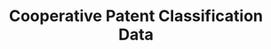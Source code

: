 ---
bigquery: https://console.cloud.google.com/bigquery?p=patents-public-data&d=cpc&page=dataset
citation: '“Cooperative Patent Classification” by the EPO and USPTO, for public use. '
contributors: EPO, USPTO
cost: None
description: Cooperative Patent Classification Data contains the scheme and definitions
  of the Cooperative Patent Classification system for classifying patent documents.
  The CPC is the result of a partnership between the EPO and the USPTO in their joint
  effort to develop a common, internationally compatible classification system for
  technical documents, in particular patent publications, which will be used by both
  offices in the patent granting process
documentation: https://www.cooperativepatentclassification.org/cpcSchemeAndDefinitions
last_edit: 04/07/2022, 02:48:56
location: https://www.cooperativepatentclassification.org/index
maintained_by: USPTO, EPO
schema_fields:
- titlePart
- residual_references
- informative_references
- parents
- titleFull
- limitingReferences
- child_groups
- date_revised
- children
- symbol
- limiting_references
- ipc_concordant
- application_references
- status
- glossary
- breakdownCode
- ipcConcordant
- sizeCache
- level
- childGroups
- dateRevised
- definition
- residualReferences
- title_full
- notAllocatable
- breakdown_code
- title_part
- applicationReferences
- additional_only
- synonyms
- informativeReferences
- not_allocatable
shortname: cooperative_patent_classification
tags:
- patents
- science
title: Cooperative Patent Classification Data
uuid: 984374a7-16e9-4b35-9445-458daceb01bf
---